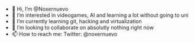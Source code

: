 - 👋 Hi, I’m @Noxernuevo
- 👀 I’m interested in videogames, AI and learning a lot without going to uni
- 🌱 I’m currently learning git, hacking and virtualization
- 💞️ I’m looking to collaborate on absolutly nothing right now
- 📫 How to reach me:
Twitter: @noxernuevo

<!---
Noxernuevo/Noxernuevo is a ✨ special ✨ repository because its `README.md` (this file) appears on your GitHub profile.
You can click the Preview link to take a look at your changes.
--->
